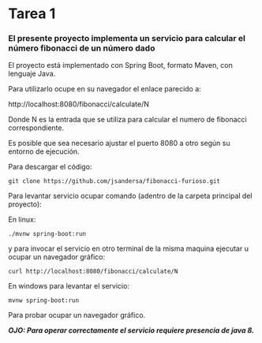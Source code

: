 # Tarea 1

### El presente proyecto implementa un servicio para calcular el número fibonacci de un número dado

El proyecto está implementado con Spring Boot, formato Maven, con lenguaje Java.

Para utilizarlo ocupe en su navegador el enlace parecido a:

http://localhost:8080/fibonacci/calculate/N

Donde N es la entrada que se utiliza para calcular el numero de fibonacci correspondiente.

Es posible que sea necesario ajustar el puerto 8080 a otro según su entorno de ejecución.

Para descargar el código:

    git clone https://github.com/jsandersa/fibonacci-furioso.git

Para levantar servicio ocupar comando (adentro de la carpeta principal del proyecto):

En linux:
  
    ./mvnw spring-boot:run
    
y para invocar el servicio en otro terminal de la misma maquina ejecutar u ocupar un navegador gráfico:

    curl http://localhost:8080/fibonacci/calculate/N

En windows para levantar el servicio:
    
    mvnw spring-boot:run

Para probar ocupar un navegador gráfico.

_**OJO: Para operar correctamente el servicio requiere presencia de java 8.**_
